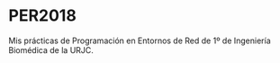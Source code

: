 # PER2018
Mis prácticas de Programación en Entornos de Red de 1º de Ingeniería Biomédica de la URJC. 
